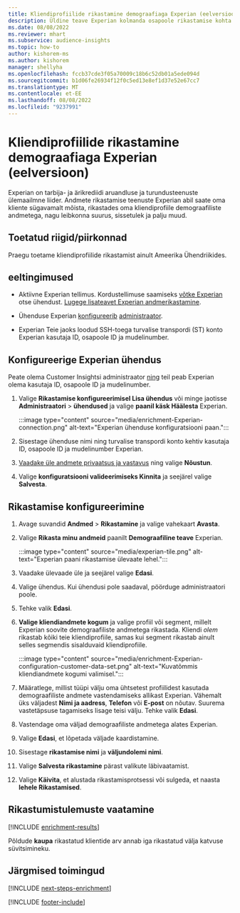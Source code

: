 ```yaml
---
title: Kliendiprofiilide rikastamine demograafiaga Experian (eelversioon)
description: Üldine teave Experian kolmanda osapoole rikastamise kohta.
ms.date: 08/08/2022
ms.reviewer: mhart
ms.subservice: audience-insights
ms.topic: how-to
author: kishorem-ms
ms.author: kishorem
manager: shellyha
ms.openlocfilehash: fccb37cde3f05a70009c18b6c52db01a5ede094d
ms.sourcegitcommit: b1d06fe26934f12f0c5ed13e8ef1d37e52e67cc7
ms.translationtype: MT
ms.contentlocale: et-EE
ms.lasthandoff: 08/08/2022
ms.locfileid: "9237991"
---
```

# <a name="enrich-customer-profiles-with-demographics-from-experian-preview"></a>Kliendiprofiilide rikastamine demograafiaga Experian (eelversioon)

Experian on tarbija- ja ärikrediidi aruandluse ja turundusteenuste ülemaailmne liider. Andmete rikastamise teenuste Experian abil saate oma kliente sügavamalt mõista, rikastades oma kliendiprofiile demograafiliste andmetega, nagu leibkonna suurus, sissetulek ja palju muud.

## <a name="supported-countriesregions"></a>Toetatud riigid/piirkonnad

Praegu toetame kliendiprofiilide rikastamist ainult Ameerika Ühendriikides.

## <a name="prerequisites"></a>eeltingimused

- Aktiivne Experian tellimus. Kordustellimuse saamiseks [võtke Experian](https://www.experian.com/marketing-services/contact) otse ühendust. [Lugege lisateavet Experian andmerikastamine](https://www.experian.com/marketing-services/microsoft?cmpid=ems_web_mci_cdppage).

- Ühenduse Experian [konfigureerib](connections.md) [administraator](#configure-the-connection-for-experian).

- Experian Teie jaoks loodud SSH-toega turvalise transpordi (ST) konto Experian kasutaja ID, osapoole ID ja mudelinumber.

## <a name="configure-the-connection-for-experian"></a>Konfigureerige Experian ühendus

Peate olema Customer Insightsi administraator [ning](permissions.md#admin) teil peab Experian olema kasutaja ID, osapoole ID ja mudelinumber.

1. Valige **Rikastamise konfigureerimisel Lisa ühendus** või minge jaotisse **Administraatori** > **ühendused** ja valige **paanil käsk Häälesta** Experian.

   :::image type="content" source="media/enrichment-Experian-connection.png" alt-text="Experian ühenduse konfiguratsiooni paan.":::

1. Sisestage ühenduse nimi ning turvalise transpordi konto kehtiv kasutaja ID, osapoole ID ja mudelinumber Experian.

1. [Vaadake üle andmete privaatsus ja vastavus](connections.md#data-privacy-and-compliance) ning valige **Nõustun**.

1. Valige **konfiguratsiooni valideerimiseks Kinnita** ja seejärel valige **Salvesta**.

## <a name="configure-the-enrichment"></a>Rikastamise konfigureerimine

1. Avage suvandid **Andmed** > **Rikastamine** ja valige vahekaart **Avasta**.

1. Valige **Rikasta minu andmeid** paanilt **Demograafiline teave** Experian.

   :::image type="content" source="media/experian-tile.png" alt-text="Experian paani rikastamise ülevaate lehel.":::

1. Vaadake ülevaade üle ja seejärel valige **Edasi**.

1. Valige ühendus. Kui ühendusi pole saadaval, pöörduge administraatori poole.

1. Tehke valik **Edasi**.

1. **Valige kliendiandmete kogum** ja valige profiil või segment, millelt Experian soovite demograafiliste andmetega rikastada. Kliendi *olem* rikastab kõiki teie kliendiprofiile, samas kui segment rikastab ainult selles segmendis sisalduvaid kliendiprofiile.

    :::image type="content" source="media/enrichment-Experian-configuration-customer-data-set.png" alt-text="Kuvatõmmis kliendiandmete kogumi valimisel.":::

1. Määratlege, millist tüüpi välju oma ühtsetest profiilidest kasutada demograafiliste andmete vastendamiseks allikast Experian. Vähemalt üks väljadest **Nimi ja aadress**, **Telefon** või **E-post** on nõutav. Suurema vastetäpsuse tagamiseks lisage teisi välju. Tehke valik **Edasi**.

1. Vastendage oma väljad demograafiliste andmetega alates Experian.

1. Valige **Edasi**, et lõpetada väljade kaardistamine.

1. Sisestage **rikastamise nimi** ja **väljundolemi nimi**.

1. Valige **Salvesta rikastamine** pärast valikute läbivaatamist.

1. Valige **Käivita**, et alustada rikastamisprotsessi või sulgeda, et naasta **lehele Rikastamised**.

## <a name="view-enrichment-results"></a>Rikastumistulemuste vaatamine

[!INCLUDE [enrichment-results](includes/enrichment-results.md)]

Põldude **kaupa** rikastatud klientide arv annab iga rikastatud välja katvuse süvitsimineku.

## <a name="next-steps"></a>Järgmised toimingud

[!INCLUDE [next-steps-enrichment](includes/next-steps-enrichment.md)]

[!INCLUDE [footer-include](includes/footer-banner.md)]
